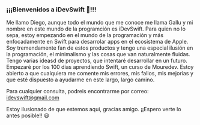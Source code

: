   ### ¡¡¡Bienvenidos a iDevSwift 👋!!!
Me llamo Diego, aunque todo el mundo que me conoce me llama Gallu y mi nombre en este mundo de la programción es iDevSwift.
Para quien no lo sepa, estoy empezando en el mundo de la programación y más enfocadamente en Swift para desarrolar apps en el ecosistema de Apple. Soy tremendamente fan de estos productos y tengo una especial ilusión en la programación, el minimalismo y las cosas que van naturalmente fluidas.
Tengo varias ideasd de proyectos, que intentaré desarrollar en un futuro. Empezaré por los 100 dias aprendiendo Swift, un curso de Mouredev.
Estoy abierto a que cualquiera me comente mis errores, mis fallos, mis mejorias y que esté dispuesto a ayudarme en este largo, largo camino.

Para cualquier consulta, podreis encontrarme por correo:
idevswift@gmail.com

Estoy ilusionado de que estemos aqui, gracias amigo. ¡¡Espero verte lo antes posible!! 😃
